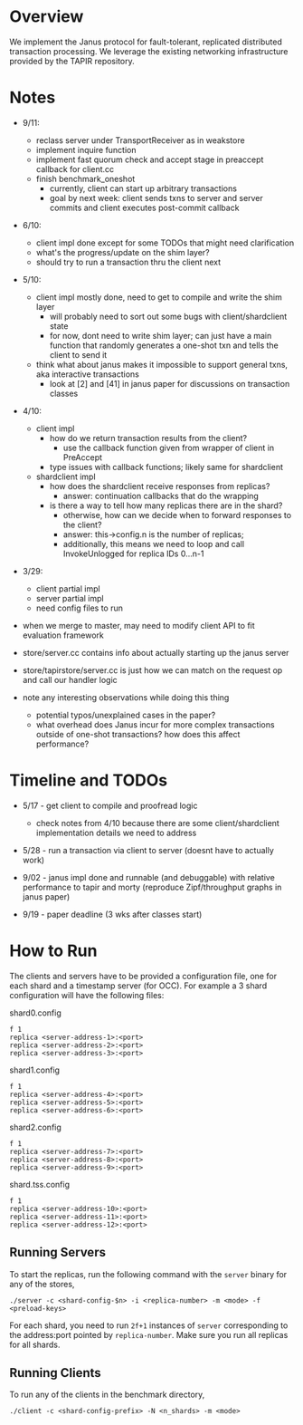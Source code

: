 # Overview
We implement the Janus protocol for fault-tolerant, replicated distributed transaction processing. We leverage the existing networking infrastructure provided by the TAPIR repository.

# Notes
- 9/11:
	- reclass server under TransportReceiver as in weakstore
	- implement inquire function
	- implement fast quorum check and accept stage in preaccept callback for client.cc
	- finish benchmark_oneshot
		- currently, client can start up arbitrary transactions
		- goal by next week: client sends txns to server and server commits and client executes post-commit callback
- 6/10:
	- client impl done except for some TODOs that might need clarification
	- what's the progress/update on the shim layer?
	- should try to run a transaction thru the client next
- 5/10:
	- client impl mostly done, need to get to compile and write the shim layer
		- will probably need to sort out some bugs with client/shardclient state
		- for now, dont need to write shim layer; can just have a main function that randomly generates a one-shot txn and tells the client to send it
	- think what about janus makes it impossible to support general txns, aka interactive transactions
		- look at [2] and [41] in janus paper for discussions on transaction classes
- 4/10:
	- client impl
		- how do we return transaction results from the client?
			- use the callback function given from wrapper of client in PreAccept
		- type issues with callback functions; likely same for shardclient
	- shardclient impl
		- how does the shardclient receive responses from replicas?
			- answer: continuation callbacks that do the wrapping
		- is there a way to tell how many replicas there are in the shard?
			- otherwise, how can we decide when to forward responses to the client?
			- answer: this->config.n is the number of replicas;
			- additionally, this means we need to loop and call InvokeUnlogged for replica IDs 0...n-1
- 3/29:
	- client partial impl
	- server partial impl
	- need config files to run

- when we merge to master, may need to modify client API to fit evaluation framework

- store/server.cc contains info about actually starting up the janus server
- store/tapirstore/server.cc is just how we can match on the request op and call our handler logic

- note any interesting observations while doing this thing
	- potential typos/unexplained cases in the paper?
	- what overhead does Janus incur for more complex transactions outside of one-shot transactions? how does this affect performance?

<!-- questions: 
	can we do this/other stuff for meng project? i know we're supposed to find an advisor for meng; would that be alvisi?
-->

# Timeline and TODOs
- 5/17 - get client to compile and proofread logic
	- check notes from 4/10 because there are some client/shardclient implementation details we need to address
- 5/28 - run a transaction via client to server (doesnt have to actually work)

- 9/02 - janus impl done and runnable (and debuggable) with relative performance to tapir and morty (reproduce Zipf/throughput graphs in janus paper)
- 9/19 - paper deadline (3 wks after classes start)

# How to Run

The clients and servers have to be provided a configuration file, one
for each shard and a timestamp server (for OCC). For example a 3 shard
configuration will have the following files:

shard0.config
```
f 1  
replica <server-address-1>:<port>
replica <server-address-2>:<port>
replica <server-address-3>:<port>
```
shard1.config
```
f 1
replica <server-address-4>:<port>
replica <server-address-5>:<port>
replica <server-address-6>:<port>
```
shard2.config
```
f 1
replica <server-address-7>:<port>
replica <server-address-8>:<port>
replica <server-address-9>:<port>
```
shard.tss.config
```
f 1
replica <server-address-10>:<port>
replica <server-address-11>:<port>
replica <server-address-12>:<port>
```

## Running Servers
To start the replicas, run the following command with the `server`
binary for any of the stores,

`./server -c <shard-config-$n> -i <replica-number> -m <mode> -f <preload-keys>`

For each shard, you need to run `2f+1` instances of `server`
corresponding to the address:port pointed by `replica-number`.
Make sure you run all replicas for all shards.


## Running Clients
To run any of the clients in the benchmark directory,

`./client -c <shard-config-prefix> -N <n_shards> -m <mode>`
